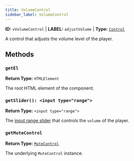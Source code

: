 ```yaml
---
title: VolumeControl
sidebar_label: VolumeControl
---
```


**ID:** `vVolumeControl` | **LABEL:** `adjustVolume` | **Type:** [`Control`](./control-interface.md)

A control that adjusts the volume level of the player.

## Methods

### `getEl`

**Return Type:** `HTMLElement`

The root HTML element of the component.

### `getSlider(): <input type="range">`

**Return Type:** `<input type="range">`

The [input range slider][mdn-input-range] that controls the `volume` of the player.

[mdn-input-range]: https://developer.mozilla.org/en-US/docs/Web/HTML/Element/input/range

### `getMuteControl`

**Return Type:** [`MuteControl`](./mute-control.md)

The underlying `MuteControl` instance.

